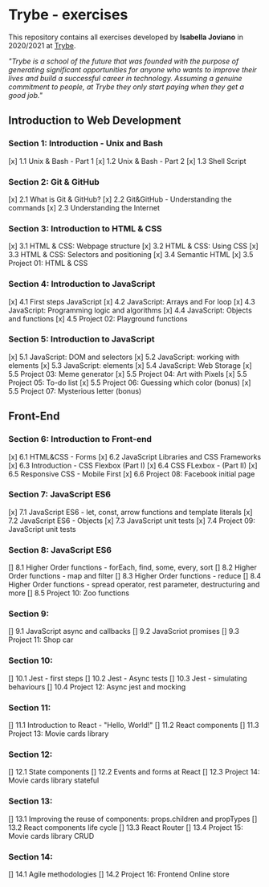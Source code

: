 # Trybe - exercises

This repository contains all exercises developed by **Isabella Joviano** in 2020/2021 at [Trybe](https://www.betrybe.com/). 

_"Trybe is a school of the future that was founded with the purpose of generating significant opportunities for anyone who wants to improve their lives and build a successful career in technology. Assuming a genuine commitment to people, at Trybe they only start paying when they get a good job."_

## Introduction to Web Development

### Section 1: Introduction - Unix and Bash

[x] 1.1 Unix & Bash - Part 1
[x] 1.2 Unix & Bash - Part 2
[x] 1.3 Shell Script

### Section 2: Git & GitHub

[x] 2.1 What is Git & GitHub?
[x] 2.2 Git&GitHub - Understanding the commands
[x] 2.3 Understanding the Internet

### Section 3: Introduction to HTML & CSS
[x] 3.1 HTML & CSS: Webpage structure
[x] 3.2 HTML & CSS: Using CSS
[x] 3.3 HTML & CSS: Selectors and positioning 
[x] 3.4 Semantic HTML
[x] 3.5 Project 01: HTML & CSS

### Section 4: Introduction to JavaScript
[x] 4.1 First steps JavaScript
[x] 4.2 JavaScript: Arrays and For loop
[x] 4.3 JavaScript: Programming logic and algorithms
[x] 4.4 JavaScript: Objects and functions
[x] 4.5 Project 02: Playground functions

### Section 5: Introduction to JavaScript
[x] 5.1 JavaScript: DOM and selectors
[x] 5.2 JavaScript: working with elements
[x] 5.3 JavaScript: elements
[x] 5.4 JavaScript: Web Storage
[x] 5.5 Project 03: Meme generator
[x] 5.5 Project 04: Art with Pixels
[x] 5.5 Project 05: To-do list
[x] 5.5 Project 06: Guessing which color (bonus)
[x] 5.5 Project 07: Mysterious letter (bonus)

## Front-End

### Section 6: Introduction to Front-end
[x] 6.1 HTML&CSS - Forms
[x] 6.2 JavaScript Libraries and CSS Frameworks
[x] 6.3 Introduction - CSS Flexbox (Part I)
[x] 6.4 CSS FLexbox - (Part II)
[x] 6.5 Responsive CSS - Mobile First
[x] 6.6 Project 08: Facebook initial page

### Section 7: JavaScript ES6
[x] 7.1 JavaScript ES6 - let, const, arrow functions and template literals
[x] 7.2 JavaScript ES6 - Objects
[x] 7.3 JavaScript unit tests
[x] 7.4 Project 09: JavaScript unit tests

### Section 8: JavaScript ES6
[]  8.1 Higher Order functions - forEach, find, some, every, sort
[]  8.2 Higher Order functions - map and filter
[]  8.3 Higher Order functions - reduce
[]  8.4 Higher Order functions - spread operator, rest parameter, destructuring and more
[]  8.5 Project 10: Zoo functions

### Section 9: 
[]  9.1 JavaScript async and callbacks
[]  9.2 JavaScriot promises
[]  9.3 Project 11: Shop car

### Section 10:
[]  10.1 Jest - first steps
[]  10.2 Jest - Async tests
[]  10.3 Jest - simulating behaviours 
[]  10.4 Project 12: Async jest and mocking

### Section 11:
[]  11.1 Introduction to React - "Hello, World!"
[]  11.2 React components
[]  11.3 Project 13: Movie cards library

### Section 12:
[]  12.1 State components
[]  12.2 Events and forms at React
[]  12.3 Project 14: Movie cards library stateful

### Section 13: 
[]  13.1 Improving the reuse of components: props.children and propTypes
[]  13.2 React components life cycle
[]  13.3 React Router
[]  13.4 Project 15: Movie cards library CRUD

### Section 14:
[]  14.1 Agile methodologies
[]  14.2 Project 16: Frontend Online store
